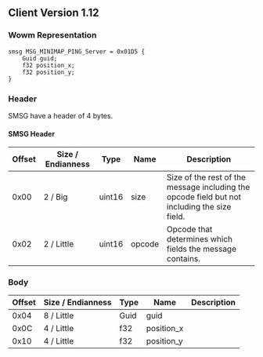 ## Client Version 1.12

### Wowm Representation
```rust,ignore
smsg MSG_MINIMAP_PING_Server = 0x01D5 {
    Guid guid;    
    f32 position_x;    
    f32 position_y;    
}

```
### Header
SMSG have a header of 4 bytes.

#### SMSG Header
| Offset | Size / Endianness | Type   | Name   | Description |
| ------ | ----------------- | ------ | ------ | ----------- |
| 0x00   | 2 / Big           | uint16 | size   | Size of the rest of the message including the opcode field but not including the size field.|
| 0x02   | 2 / Little        | uint16 | opcode | Opcode that determines which fields the message contains.|
### Body
| Offset | Size / Endianness | Type | Name | Description |
| ------ | ----------------- | ---- | ---- | ----------- |
| 0x04 | 8 / Little | Guid | guid |  |
| 0x0C | 4 / Little | f32 | position_x |  |
| 0x10 | 4 / Little | f32 | position_y |  |
